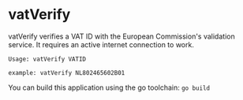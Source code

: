 # vatVerify

vatVerify verifies a VAT ID with the European Commission's validation service. It requires an active internet connection to work.

`Usage: vatVerify VATID`

`example:
	vatVerify NL802465602B01`
	
You can build this application using the go toolchain: `go build`